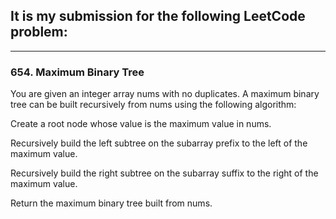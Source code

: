## It is my submission for the following LeetCode problem:

---

### 654. Maximum Binary Tree

You are given an integer array nums with no duplicates. A maximum binary tree can be built recursively from nums using the following algorithm:

Create a root node whose value is the maximum value in nums.

Recursively build the left subtree on the subarray prefix to the left of the maximum value.

Recursively build the right subtree on the subarray suffix to the right of the maximum value.

Return the maximum binary tree built from nums.
